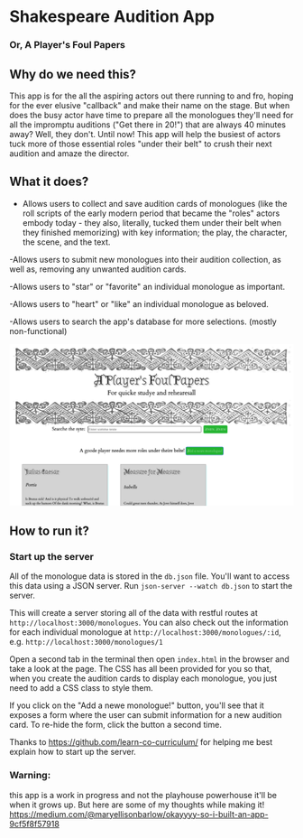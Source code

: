 # Shakespeare Audition App
### Or, A Player's Foul Papers 

## Why do we need this?

This app is for the all the aspiring actors out there running to and fro, hoping for the ever elusive "callback" and make their name on the stage. But when does the busy actor have time to prepare all the monologues they'll need for all the impromptu auditions ("Get there in 20!") that are always 40 minutes away? Well, they don't. Until now! This app will help the busiest of actors tuck more of those essential roles "under their belt" to crush their next audition and amaze the director.

## What it does?

- Allows users to collect and save audition cards of monologues (like the roll scripts of the early modern period that became the "roles" actors embody today - they also, literally, tucked them under their belt when they finished memorizing) with key information; the play, the character, the scene, and the text.

-Allows users to submit new monologues into their audition collection, as well as, removing any unwanted audition cards.

-Allows users to "star" or "favorite" an individual monologue as important.

-Allows users to "heart" or "like" an individual monologue as beloved.

-Allows users to search the app's database for more selections. (mostly non-functional)

![](https://github.com/maryellison/shakespeare_audition_app/blob/master/shakespeareapp.png)

## How to run it?

### Start up the server

All of the monologue data is stored in the `db.json` file. You'll want to access this data using a JSON server. Run `json-server --watch db.json` to start the server.

[live-server]:
  https://marketplace.visualstudio.com/items?itemName=ritwickdey.LiveServer
[live-server settings]:
  https://gist.github.com/ihollander/cc5f36c6447d15dea6a16f68d82aacf7

This will create a server storing all of the data with restful routes at `http://localhost:3000/monologues`. You can also check out the information for each individual monologue at `http://localhost:3000/monologues/:id`, e.g. `http://localhost:3000/monologues/1`

Open a second tab in the terminal then open `index.html` in the browser and take a look at the page. The CSS has all been provided for you so that, when you create the audition cards to display each monologue, you just need to add a CSS class to style them.

If you click on the "Add a newe monologue!" button, you'll see that it exposes a form where the user can submit information for a new audition card. To re-hide the form, click the button a second time.

Thanks to https://github.com/learn-co-curriculum/ for helping me best explain how to start up the server.

### Warning:
this app is a work in progress and not the playhouse powerhouse it'll be when it grows up.
But here are some of my thoughts while making it! https://medium.com/@maryellisonbarlow/okayyyy-so-i-built-an-app-9cf5f8f57918
